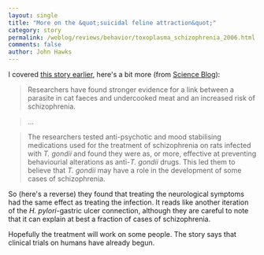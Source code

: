 ```yaml
---
layout: single 
title: "More on the &quot;suicidal feline attraction&quot;" 
category: story
permalink: /weblog/reviews/behavior/toxoplasma_schizophrenia_2006.html
comments: false 
author: John Hawks 
---
```



<p>
I covered <a href="weblog/reviews/behavior/toxoplasma_infection_2005.html">this story earlier</a>, here's a bit more (from <a href="http://www.scienceblog.com/cms/stronger_link_between_cat_faeces_schizophrenia_9792">Science Blog</a>): 
</p>

<blockquote>Researchers have found stronger evidence for a link between a parasite in cat faeces and undercooked meat and an increased risk of schizophrenia.</blockquote>

<blockquote>...</blockquote>

<blockquote>The researchers tested anti-psychotic and mood stabilising medications used for the treatment of schizophrenia on rats infected with <i>T. gondii</i> and found they were as, or more, effective at preventing behaviourial alterations as anti-<i>T. gondii</i> drugs. This led them to believe that <i>T. gondii</i> may have a role in the development of some cases of schizophrenia.</blockquote>

<p>
So (here's a reverse) they found that treating the neurological symptoms had the same effect as treating the infection. It reads like another iteration of the <i>H. pylori</i>-gastric ulcer connection, although they are careful to note that it can explain at best a fraction of cases of schizophrenia. 
</p>

<p>
Hopefully the treatment will work on some people. The story says that clinical trials on humans have already begun. 
</p>

